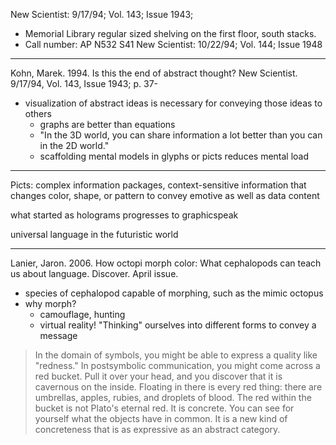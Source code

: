 New Scientist: 9/17/94; Vol. 143; Issue 1943;
- Memorial Library regular sized shelving on the first floor, south stacks.
- Call number: AP N532 S41
New Scientist: 10/22/94; Vol. 144; Issue 1948

----

Kohn, Marek. 1994. Is this the end of abstract thought? New Scientist. 9/17/94, Vol. 143, Issue 1943; p. 37-

- visualization of abstract ideas is necessary for conveying those ideas to others
	- graphs are better than equations
	- "In the 3D world, you can share information a lot better than you can in the 2D world."
	- scaffolding mental models in glyphs or picts reduces mental load

---

Picts: complex information packages, context-sensitive information that changes color, shape, or pattern to convey emotive as well as data content

what started as holograms progresses to graphicspeak

universal language in the futuristic world

---

Lanier, Jaron. 2006. How octopi morph color: What cephalopods can teach us about language. Discover. April issue.

- species of cephalopod capable of morphing, such as the mimic octopus
- why morph?
	- camouflage, hunting
	- virtual reality! "Thinking" ourselves into different forms to convey a message
	
> In the domain of symbols, you might be able to express a quality like "redness." In postsymbolic communication, you might come across a red bucket. Pull it over your head, and you discover that it is cavernous on the inside. Floating in there is every red thing: there are umbrellas, apples, rubies, and droplets of blood. The red within the bucket is not Plato's eternal red. It is concrete. You can see for yourself what the objects have in common. It is a new kind of concreteness that is as expressive as an abstract category.